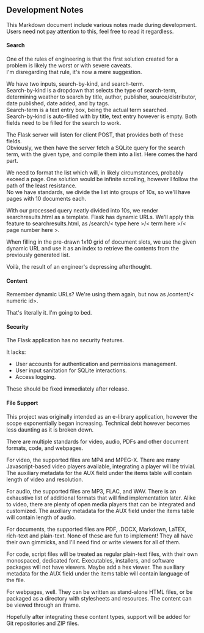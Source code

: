 ## Development Notes
This Markdown document include various notes made during development. Users need not pay attention to this, feel free to read it regardless.

#### Search
One of the rules of engineering is that the first solution created for a problem is likely the worst or with severe caveats.   
I'm disregarding that rule, it's now a mere suggestion.

We have two inputs, search-by-kind, and search-term.  
Search-by-kind is a dropdown that selects the type of search-term, determining weather to search by title, author, publisher, source/distributor, date published, date added, and by tags.  
Search-term is a text entry box, being the actual term searched.  
Search-by-kind is auto-filled with by title, text entry however is empty. Both fields need to be filled for the search to work.

The Flask server will listen for client POST, that provides both of these fields.  
Obviously, we then have the server fetch a SQLite query for the search term, with the given type, and compile them into a list. Here comes the hard part.  

We need to format the list which will, in likely circumstances, probably exceed a page. One solution would be infinite scrolling, however I follow the path of the least resistance.  
No we have standards, we divide the list into groups of 10s, so we'll have pages with 10 documents each.  

With our processed query neatly divided into 10s, we render searchresults.html as a template.
Flask has dynamic URLs. We'll apply this feature to searchresults.html, as /search/< type here >/< term here >/< page number here >.  

When filling in the pre-drawn 1x10 grid of document slots, we use the given dynamic URL and use it as an index to retrieve the contents from the previously generated list.  

Voilà, the result of an engineer's depressing afterthought.

#### Content
Remember dynamic URLs? We're using them again, but now as /content/< numeric id>.  

That's literally it. I'm going to bed.

#### Security
The Flask application has no security features. 

It lacks:
 - User accounts for authentication and permissions management.
 - User input sanitation for SQLite interactions.
 - Access logging.

These should be fixed immediately after release.

#### File Support
This project was originally intended as an e-library application, however the scope exponentially began increasing. 
Technical debt however becomes less daunting as it is broken down.

There are multiple standards for video, audio, PDFs and other document formats, code, and webpages.

For video, the supported files are MP4 and MPEG-X. 
There are many Javascript-based video players available, integrating a player will be trivial.
The auxiliary metadata for the AUX field under the items table will contain length of video and resolution.

For audio, the supported files are MP3, FLAC, and WAV. There is an exhaustive list of additional formats that will find implementation later.
Alike to video, there are plenty of open media players that can be integrated and customized.
The auxiliary metadata for the AUX field under the items table will contain length of audio. 

For documents, the supported files are PDF, .DOCX, Markdown, LaTEX, rich-text and plain-text. 
None of these are fun to implement! They all have their own gimmicks, and I'll need find or write viewers for all of them.

For code, script files will be treated as regular plain-text files, with their own monospaced, dedicated font.
Executables, installers, and software packages will not have viewers. Maybe add a hex viewer.
The auxiliary metadata for the AUX field under the items table will contain language of the file.

For webpages, well. They can be written as stand-alone HTML files, or be packaged as a directory with stylesheets and resources.
The content can be viewed through an iframe.

Hopefully after integrating these content types, support will be added for Git repositories and ZIP files.

